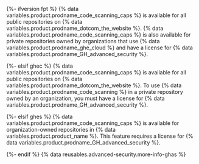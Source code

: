 {%- ifversion fpt %}
{% data variables.product.prodname_code_scanning_caps %} is available for all public repositories on {% data variables.product.prodname_dotcom_the_website %}. {% data variables.product.prodname_code_scanning_caps %} is also available for private repositories owned by organizations that use {% data variables.product.prodname_ghe_cloud %} and have a license for {% data variables.product.prodname_GH_advanced_security %}.

{%- elsif ghec %}
{% data variables.product.prodname_code_scanning_caps %} is available for all public repositories on {% data variables.product.prodname_dotcom_the_website %}. To use {% data variables.product.prodname_code_scanning %} in a private repository owned by an organization, you must have a license for {% data variables.product.prodname_GH_advanced_security %}.

{%- elsif ghes %}
{% data variables.product.prodname_code_scanning_caps %} is available for organization-owned repositories in {% data variables.product.product_name %}. This feature requires a license for {% data variables.product.prodname_GH_advanced_security %}.

{%- endif %} {% data reusables.advanced-security.more-info-ghas %}

